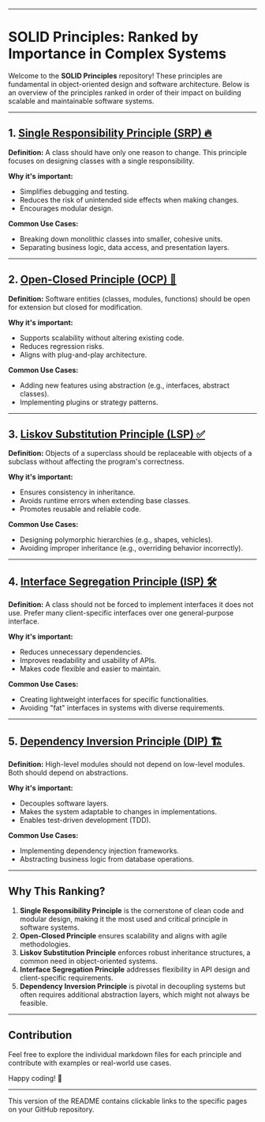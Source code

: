 
---

# SOLID Principles: Ranked by Importance in Complex Systems

Welcome to the **SOLID Principles** repository! These principles are fundamental in object-oriented design and software architecture. Below is an overview of the principles ranked in order of their impact on building scalable and maintainable software systems.

---

## 1. [Single Responsibility Principle (SRP) 🔥](https://github.com/bhargavvc/topics/blob/main/solid-principles/single-responsibility-principle.md)
**Definition:** A class should have only one reason to change. This principle focuses on designing classes with a single responsibility.

**Why it's important:**
- Simplifies debugging and testing.
- Reduces the risk of unintended side effects when making changes.
- Encourages modular design.

**Common Use Cases:**
- Breaking down monolithic classes into smaller, cohesive units.
- Separating business logic, data access, and presentation layers.

---

## 2. [Open-Closed Principle (OCP) 🔧](https://github.com/bhargavvc/topics/blob/main/solid-principles/open-closed-principle.md)
**Definition:** Software entities (classes, modules, functions) should be open for extension but closed for modification.

**Why it's important:**
- Supports scalability without altering existing code.
- Reduces regression risks.
- Aligns with plug-and-play architecture.

**Common Use Cases:**
- Adding new features using abstraction (e.g., interfaces, abstract classes).
- Implementing plugins or strategy patterns.

---

## 3. [Liskov Substitution Principle (LSP) ✅](https://github.com/bhargavvc/topics/blob/main/solid-principles/liskov-substitution-principle.md)
**Definition:** Objects of a superclass should be replaceable with objects of a subclass without affecting the program's correctness.

**Why it's important:**
- Ensures consistency in inheritance.
- Avoids runtime errors when extending base classes.
- Promotes reusable and reliable code.

**Common Use Cases:**
- Designing polymorphic hierarchies (e.g., shapes, vehicles).
- Avoiding improper inheritance (e.g., overriding behavior incorrectly).

---

## 4. [Interface Segregation Principle (ISP) 🛠️](https://github.com/bhargavvc/topics/blob/main/solid-principles/interface-segregation-principle.md)
**Definition:** A class should not be forced to implement interfaces it does not use. Prefer many client-specific interfaces over one general-purpose interface.

**Why it's important:**
- Reduces unnecessary dependencies.
- Improves readability and usability of APIs.
- Makes code flexible and easier to maintain.

**Common Use Cases:**
- Creating lightweight interfaces for specific functionalities.
- Avoiding "fat" interfaces in systems with diverse requirements.

---

## 5. [Dependency Inversion Principle (DIP) 🏗️](https://github.com/bhargavvc/topics/blob/main/solid-principles/dependency-inversion-principle.md)
**Definition:** High-level modules should not depend on low-level modules. Both should depend on abstractions.

**Why it's important:**
- Decouples software layers.
- Makes the system adaptable to changes in implementations.
- Enables test-driven development (TDD).

**Common Use Cases:**
- Implementing dependency injection frameworks.
- Abstracting business logic from database operations.

---

## Why This Ranking?

1. **Single Responsibility Principle** is the cornerstone of clean code and modular design, making it the most used and critical principle in software systems.
2. **Open-Closed Principle** ensures scalability and aligns with agile methodologies.
3. **Liskov Substitution Principle** enforces robust inheritance structures, a common need in object-oriented systems.
4. **Interface Segregation Principle** addresses flexibility in API design and client-specific requirements.
5. **Dependency Inversion Principle** is pivotal in decoupling systems but often requires additional abstraction layers, which might not always be feasible.

---

## Contribution
Feel free to explore the individual markdown files for each principle and contribute with examples or real-world use cases.

Happy coding! 🎉

---

This version of the README contains clickable links to the specific pages on your GitHub repository.